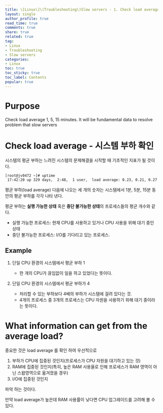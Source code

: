 ```yaml
---
title: \[Linux\]\(Troubleshooting\)Slow servers - 1. Check load average with "uptime" command
layout: single
author_profile: true
read_time: true
comments: true
share: true
related: true
tag:
- Linux
- Troubleshooting
- Slow servers
categories:
- Linux
toc: true
toc_sticky: true
toc_label: Contents
popular: true
---
```

# Purpose
Check load average 1, 5, 15 minutes. It will be fundamental data to resolve problem that slow servers

# Check load average - 시스템 부하 확인
시스템의 평균 부하는 느려진 시스템의 문제해결을 시작할 때 기초적인 지표가 될 것이다.
```bash
[root@jv0472 ~]# uptime
 17:42:20 up 329 days,  2:48,  1 user,  load average: 0.23, 0.21, 0.27
```
평균 부하(load average) 다음에 나오는 세 개의 숫자는 시스템에서 1분, 5분, 15분 동안의 평균 부하를 각각 나타 낸다.  

평균 부하는 **실행 가능한 상태** 혹은 **중단 불가능한 상태**의 프로세스들의 평균 개수와 같다.

- 실행 가능한 프로세스: 현재 CPU를 사용하고 있거나 CPU 사용을 위해 대기 중인 상태
- 중단 불가능한 프로세스: I/O를 기다리고 있는 프로세스.

## Example
1) 단일 CPU 환경의 시스템에서 평균 부하 1
   -  한 개의 CPU가 끊임없이 일을 하고 있었다는 뜻이다.

2) 단일 CPU 환경의 시스템에서 평균 부하가 4 
   -  처리할 수 있는 부하보다 4배의 부하가 시스템에 걸려 있다는 것.  
   - 4개의 프로세스 중 3개의 프로세스는 CPU 자원을 사용하기 위해 대기 중이라는 뜻이다.  
  


# What information can get from the average load?
중요한 것은 load average 를 확인 하여 우선적으로

1. 부하가 CPU에 집중된 것인지(프로세스가 CPU 자원을 대기하고 있는 것) 
2. RAM에 집중된 것인지(특히, 높은 RAM 사용율로 인해 프로세스가 RAM 영역이 아닌 스왑영역으로 옮겨졌을 경우)
3. I/O에 집중된 것인지  
   
파악 하는 것이다.  

만약 load average가 높은데 RAM 사용률이 낮다면 CPU 업그레이드를 고려해 볼 수 있다.